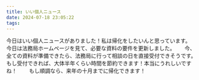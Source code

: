 ```yaml
---
title: いい個人ニュース
date: 2024-07-18 23:05:22
tags:
---
```

今日はいい個人ニュースがありました！私は帰化をしたいんと思っています。　　
今日は法務局ホームページを見て、必要な資料の要件を更新しました。　　
今、全ての資料が準備できたら、法務局に行って相談の日を直接受付できそうです。
もし受付できれば、大体半年くらい時間を節約できます！本当にうれしいですね！　　
もし順調なら、来年の十月までに帰化できます！